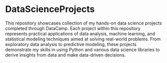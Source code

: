 # DataScienceProjects
This repository showcases collection of my hands-on data science projects completed through DataCamp. Each project within this repository represents practical applications of data analysis, machine learning, and statistical modeling techniques aimed at solving real-world problems. From exploratory data analysis to predictive modeling, these projects demonstrate my skills in using Python and various data science libraries to derive insights from data and make data-driven decisions.
